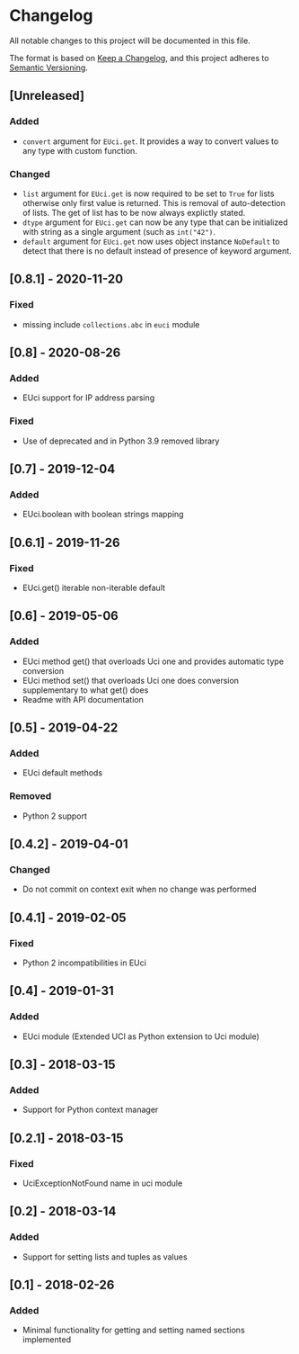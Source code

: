 # Changelog
All notable changes to this project will be documented in this file.

The format is based on [Keep a Changelog](https://keepachangelog.com/en/1.0.0/),
and this project adheres to [Semantic Versioning](https://semver.org/spec/v2.0.0.html).

## [Unreleased]
### Added
- `convert` argument for `EUci.get`. It provides a way to convert values to any
  type with custom function.

### Changed
- `list` argument for `EUci.get` is now required to be set to `True` for lists
  otherwise only first value is returned. This is removal of auto-detection of
  lists. The get of list has to be now always explictly stated.
- `dtype` argument for `EUci.get` can now be any type that can be initialized
  with string as a single argument (such as `int("42")`.
- `default` argument for `EUci.get` now uses object instance `NoDefault` to
  detect that there is no default instead of presence of keyword argument.


## [0.8.1] - 2020-11-20
### Fixed
- missing include `collections.abc` in `euci` module


## [0.8] - 2020-08-26
### Added
- EUci support for IP address parsing

### Fixed
- Use of deprecated and in Python 3.9 removed library


## [0.7] - 2019-12-04
### Added
- EUci.boolean with boolean strings mapping


## [0.6.1] - 2019-11-26
### Fixed
- EUci.get() iterable non-iterable default


## [0.6] - 2019-05-06
### Added
- EUci method get() that overloads Uci one and provides automatic type conversion
- EUci method set() that overloads Uci one does conversion supplementary to what
  get() does
- Readme with API documentation


## [0.5] - 2019-04-22
### Added
- EUci default methods

### Removed
- Python 2 support


## [0.4.2] - 2019-04-01
### Changed
- Do not commit on context exit when no change was performed


## [0.4.1] - 2019-02-05
### Fixed
- Python 2 incompatibilities in EUci


## [0.4] - 2019-01-31
### Added
- EUci module (Extended UCI as Python extension to Uci module)


## [0.3] - 2018-03-15
### Added
- Support for Python context manager


## [0.2.1] - 2018-03-15
### Fixed
- UciExceptionNotFound name in uci module


## [0.2] - 2018-03-14
### Added
- Support for setting lists and tuples as values


## [0.1] - 2018-02-26
### Added
- Minimal functionality for getting and setting named sections implemented

